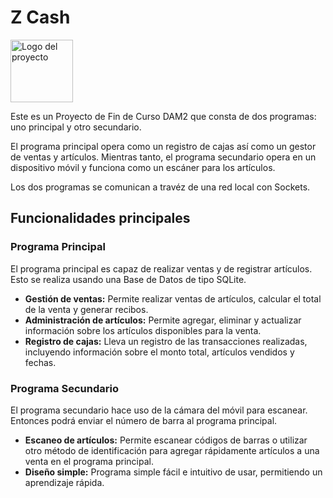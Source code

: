 # Z Cash

<img src="[URL de la imagen](https://github.com/Haoen219/ProyectoFinal/blob/main/logo/logo.png)" alt="Logo del proyecto" width="100" height="100">

Este es un Proyecto de Fin de Curso DAM2 que consta de dos programas: uno principal y otro secundario.

El programa principal opera como un registro de cajas así como un gestor de ventas y artículos.
Mientras tanto, el programa secundario opera en un dispositivo móvil y funciona como un escáner para los artículos.

Los dos programas se comunican a travéz de una red local con Sockets.
## Funcionalidades principales

### Programa Principal
El programa principal es capaz de realizar ventas y de registrar artículos. Esto se realiza usando una Base de Datos de tipo SQLite.
- **Gestión de ventas:** Permite realizar ventas de artículos, calcular el total de la venta y generar recibos.
- **Administración de artículos:** Permite agregar, eliminar y actualizar información sobre los artículos disponibles para la venta.
- **Registro de cajas:** Lleva un registro de las transacciones realizadas, incluyendo información sobre el monto total, artículos vendidos y fechas.

### Programa Secundario
El programa secundario hace uso de la cámara del móvil para escanear. Entonces podrá enviar el número de barra al programa principal.
- **Escaneo de artículos:** Permite escanear códigos de barras o utilizar otro método de identificación para agregar rápidamente artículos a una venta en el programa principal.
- **Diseño simple:** Programa simple fácil e intuitivo de usar, permitiendo un aprendizaje rápida.

